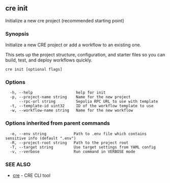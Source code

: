 ## cre init

Initialize a new cre project (recommended starting point)

### Synopsis

Initialize a new CRE project or add a workflow to an existing one.

This sets up the project structure, configuration, and starter files so you can
build, test, and deploy workflows quickly.

```
cre init [optional flags]
```

### Options

```
  -h, --help                   help for init
  -p, --project-name string    Name for the new project
      --rpc-url string         Sepolia RPC URL to use with template
  -t, --template-id uint32     ID of the workflow template to use
  -w, --workflow-name string   Name for the new workflow
```

### Options inherited from parent commands

```
  -e, --env string            Path to .env file which contains sensitive info (default ".env")
  -R, --project-root string   Path to the project root
  -T, --target string         Use target settings from YAML config
  -v, --verbose               Run command in VERBOSE mode
```

### SEE ALSO

* [cre](cre.md)	 - CRE CLI tool

